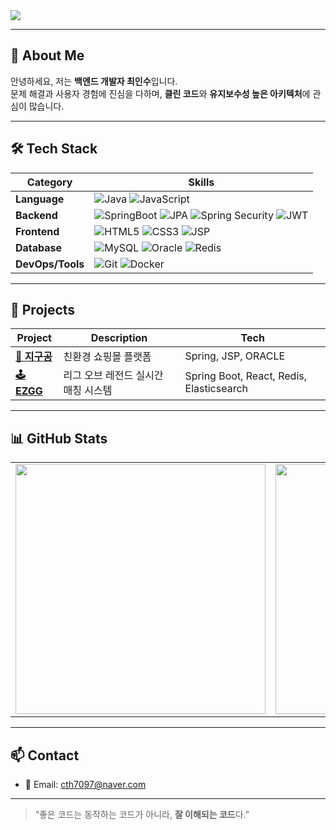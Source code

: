 <!-- 상단 배너 -->
<img src="https://capsule-render.vercel.app/api?type=waving&color=6E85B7&height=200&section=header&text=Hello,%20I'm%20insu!&fontSize=40&fontColor=ffffff&animation=fadeIn" />

---

## 👋 About Me

안녕하세요, 저는 **백엔드 개발자 최인수**입니다.  
문제 해결과 사용자 경험에 진심을 다하며, **클린 코드**와 **유지보수성 높은 아키텍처**에 관심이 많습니다.

---

## 🛠 Tech Stack

| Category         | Skills                                                                                      |
|------------------|----------------------------------------------------------------------------------------------|
| **Language**     | ![Java](https://img.shields.io/badge/Java-007396?style=flat&logo=openjdk&logoColor=white) ![JavaScript](https://img.shields.io/badge/JavaScript-F7DF1E?style=flat&logo=javascript&logoColor=black) |
| **Backend**      | ![SpringBoot](https://img.shields.io/badge/SpringBoot-6DB33F?style=flat&logo=springboot&logoColor=white) ![JPA](https://img.shields.io/badge/JPA-59666C?style=flat) ![Spring Security](https://img.shields.io/badge/Spring%20Security-6DB33F?style=flat&logo=springsecurity&logoColor=white) ![JWT](https://img.shields.io/badge/JWT-000000?style=flat&logo=jsonwebtokens&logoColor=white) |
| **Frontend**     | ![HTML5](https://img.shields.io/badge/HTML5-E34F26?style=flat&logo=html5&logoColor=white) ![CSS3](https://img.shields.io/badge/CSS3-1572B6?style=flat&logo=css3&logoColor=white) ![JSP](https://img.shields.io/badge/JSP-007396?style=flat) |
| **Database**     | ![MySQL](https://img.shields.io/badge/MySQL-4479A1?style=flat&logo=mysql&logoColor=white) ![Oracle](https://img.shields.io/badge/Oracle-F80000?style=flat&logo=oracle&logoColor=white) ![Redis](https://img.shields.io/badge/Redis-DC382D?style=flat&logo=redis&logoColor=white) |
| **DevOps/Tools** | ![Git](https://img.shields.io/badge/Git-F05032?style=flat&logo=git&logoColor=white) ![Docker](https://img.shields.io/badge/Docker-2496ED?style=flat&logo=docker&logoColor=white) |

---

## 🚀 Projects

| Project | Description | Tech |
|--------|-------------|------|
| **[🧠 지구공](https://github.com/https://github.com/CHOIIS829/EarthBall)** | 친환경 쇼핑몰 플랫폼 | Spring, JSP, ORACLE |
| **[🕹️ EZGG](https://github.com/https://github.com/LL-EZGG/ezgg_2)** | 리그 오브 레전드 실시간 매칭 시스템 | Spring Boot, React, Redis, Elasticsearch |

---

## 📊 GitHub Stats

<table>
  <tr>
    <td><img src="https://github-readme-stats.vercel.app/api?username=CHOIIS829&show_icons=true&theme=vue-dark" width="400"/></td>
    <td><img src="https://github-readme-stats.vercel.app/api/top-langs/?username=CHOIIS829&layout=compact&theme=vue-dark" width="400"/></td>
  </tr>
</table>

---

## 📫 Contact

- 📧 Email: cth7097@naver.com

---

> “좋은 코드는 동작하는 코드가 아니라, **잘 이해되는 코드**다.”
